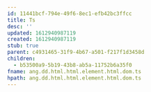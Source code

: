 ```yaml
---
id: 11441bcf-794e-49f6-8ec1-efb42bc3ffcc
title: Ts
desc: ''
updated: 1612940987119
created: 1612940987119
stub: true
parent: c4931465-31f9-4b67-a501-f217f1d3458d
children:
  - b53500a9-5b19-43b8-ab5a-11752b6a35f0
fname: ang.dd.html.html.element.html.dom.ts
hpath: ang.dd.html.html.element.html.dom.ts
---
```



